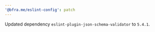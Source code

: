```yaml
---
'@bfra.me/eslint-config': patch
---
```


Updated dependency `eslint-plugin-json-schema-validator` to `5.4.1`.

